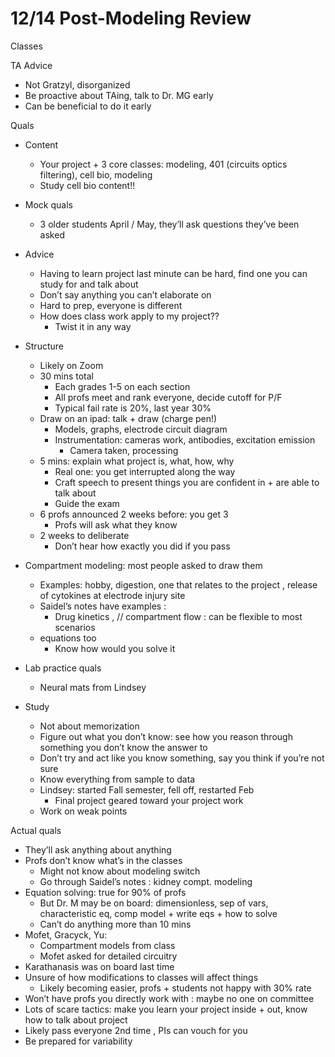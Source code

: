 # 12/14 Post-Modeling Review

  

Classes

  

TA Advice

- Not Gratzyl, disorganized
- Be proactive about TAing, talk to Dr. MG early
- Can be beneficial to do it early

  

  

Quals

- Content
    - Your project + 3 core classes: modeling, 401 (circuits optics filtering), cell bio, modeling
    - Study cell bio content!!
- Mock quals
    - 3 older students April / May, they’ll ask questions they’ve been asked
- Advice
    - Having to learn project last minute can be hard, find one you can study for and talk about
    - Don’t say anything you can’t elaborate on
    - Hard to prep, everyone is different
    - How does class work apply to my project??
        - Twist it in any way
- Structure
    - Likely on Zoom
    - 30 mins total
        - Each grades 1-5 on each section
        - All profs meet and rank everyone, decide cutoff for P/F
        - Typical fail rate is 20%, last year 30%
    - Draw on an ipad: talk + draw (charge pen!)
        - Models, graphs, electrode circuit diagram
        - Instrumentation: cameras work, antibodies, excitation emission
            - Camera taken, processing
    - 5 mins: explain what project is, what, how, why
        - Real one: you get interrupted along the way
        - Craft speech to present things you are confident in + are able to talk about
        - Guide the exam
    - 6 profs announced 2 weeks before: you get 3
        - Profs will ask what they know
    - 2 weeks to deliberate
        - Don’t hear how exactly you did if you pass
- Compartment modeling: most people asked to draw them
    - Examples: hobby, digestion, one that relates to the project , release of cytokines at electrode injury site
    - Saidel’s notes have examples :
        - Drug kinetics , // compartment flow : can be flexible to most scenarios
    - equations too
        - Know how would you solve it
- Lab practice quals
    - Neural mats from Lindsey
- Study
    
    - Not about memorization
    - Figure out what you don’t know: see how you reason through something you don’t know the answer to
    - Don’t try and act like you know something, say you think if you’re not sure
    - Know everything from sample to data
    - Lindsey: started Fall semester, fell off, restarted Feb
        - Final project geared toward your project work
    - Work on weak points
    
      
    
      
    

Actual quals

- They’ll ask anything about anything
- Profs don’t know what’s in the classes
    - Might not know about modeling switch
    - Go through Saidel’s notes : kidney compt. modeling
- Equation solving: true for 90% of profs
    - But Dr. M may be on board: dimensionless, sep of vars, characteristic eq, comp model + write eqs + how to solve
    - Can’t do anything more than 10 mins
- Mofet, Gracyck, Yu:
    - Compartment models from class
    - Mofet asked for detailed circuitry
- Karathanasis was on board last time
- Unsure of how modifications to classes will affect things
    - Likely becoming easier, profs + students not happy with 30% rate
- Won’t have profs you directly work with : maybe no one on committee
- Lots of scare tactics: make you learn your project inside + out, know how to talk about project
- Likely pass everyone 2nd time , PIs can vouch for you
- Be prepared for variability